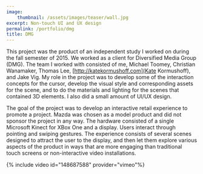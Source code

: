 ```yaml
---
image:
    thumbnail: /assets/images/teaser/wall.jpg
excerpt: Non-touch UI and UX design
permalink: /portfolio/dmg
title: DMG
---
```


This project was the product of an independent study I worked on during the fall semester of 2015. We worked as a client for Diversified Media Group (DMG). The team I worked with consisted of me, Michael Toomey, Christian Wanamaker, Thomas Lee, [http://katekormushoff.com](Kate Kormushoff), and Jake Vig. My role in the project was to develop some of the interaction concepts for the cursor, develop the visual style and corresponding assets for the scene, and to do the materials and lighting for the scenes that contained 3D elements. I also did a small amount of UI/UX design.

The goal of the project was to develop an interactive retail experience to promote a project. Mazda was chosen as a model product and did not sponsor the project in any way. The hardware consisted of a single Microsoft Kinect for XBox One and a display. Users interact through pointing and swiping gestures. The experience consists of several scenes designed to attract the user to the display, and then let them explore various aspects of the product in ways that are more engaging than traditional touch screens or non-interactive video installations.

{% include video id="148687588" provider="vimeo"%}